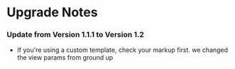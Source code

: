 # Upgrade Notes

### Update from Version 1.1.1 to Version 1.2

- If you're using a custom template, check your markup first. we changed the view params from ground up